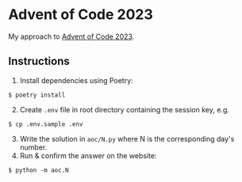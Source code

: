 # Advent of Code 2023

My approach to [Advent of Code 2023](https://adventofcode.com/2023).

## Instructions

1. Install dependencies using Poetry:
  ```
  $ poetry install
  ```
2. Create `.env` file in root directory containing the session key, e.g.
  ```
  $ cp .env.sample .env
  ```
3. Write the solution in `aoc/N.py` where N is the corresponding day's number.
4. Run & confirm the answer on the website:
  ```
  $ python -m aoc.N
  ```
